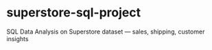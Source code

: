 # superstore-sql-project
SQL Data Analysis on Superstore dataset — sales, shipping, customer insights
